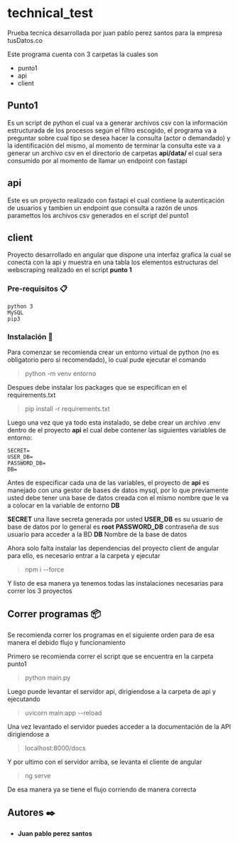 # technical_test
Prueba tecnica desarrollada por juan pablo perez santos para la empresa tusDatos.co

Este programa cuenta con 3 carpetas la cuales son

* punto1
* api
* client

## Punto1
Es un script de python el cual va a generar archivos csv con la información estructurada de los procesos según el filtro escogido,
el programa va a preguntar sobre cual tipo se desea hacer la consulta (actor o demandado) y la identificación del mismo, al momento
de terminar la consulta este va a generar un archivo csv en el directorio de carpetas **api/data/** el cual sera consumido por al momento
de llamar un endpoint con fastapi

## api
Este es un proyecto realizado con fastapi el cual contiene la autenticación de usuarios y tambien un endpoint que consulta a razón de unos paramettos
los archivos csv generados en el script del punto1 

## client
Proyecto desarrollado en angular que dispone una interfaz grafica la cual se conecta con la api y muestra en una tabla los elementos
estructuras del webscraping realizado en el script **punto 1**

### Pre-requisitos 📋

```
python 3 
MySQL
pip3
```

### Instalación 🚀

Para comenzar se recomienda crear un entorno virtual de python (no es obligatorio pero si recomendado), lo cual pude ejecutar el comando

> python -m venv entorno

Despues debe instalar los packages que se especifican en el requirements.txt

> pip install -r requirements.txt

Luego una vez que ya todo esta instalado, se debe crear un archivo .env dentro de el proyecto **api** el cual debe contener las siguientes
variables de entorno:

```
SECRET=
USER_DB=
PASSWORD_DB=
DB=
```
Antes de especificar cada una de las variables, el proyecto de **api** es manejado con una gestor de bases de datos mysql, por lo que previamente
usted debe tener una base de datos creada con el mismo nombre que le va a colocar en la variable de entorno **DB**

**SECRET** una llave secreta generada por usted
**USER_DB** es su usuario de base de datos por lo general es **root**
**PASSWORD_DB** contraseña de sus usuario para acceder a la BD
**DB** Nombre de la base de datos

Ahora solo falta instalar las dependencias del proyecto client de angular para ello, es necesario entrar a la carpeta y ejecutar 

> npm i --force

Y listo de esa manera ya tenemos todas las instalaciones necesarias para correr los 3 proyectos

## Correr programas 📦

Se recomienda correr los programas en el siguiente orden para de esa manera el debido flujo y funcionamiento

Primero se recomienda correr el script que se encuentra en la carpeta punto1 

> python main.py

Luego puede levantar el servidor api, dirigiendose a la carpeta de api y ejecutando

> uvicorn main:app --reload

Una vez levantado el servidor puedes acceder a la documentación de la API dirigiendose a

> localhost:8000/docs

Y por ultimo con el servidor arriba, se levanta el cliente de angular

> ng serve

De esa manera ya se tiene el flujo corriendo de manera correcta

## Autores ✒️

* **Juan pablo perez santos**
